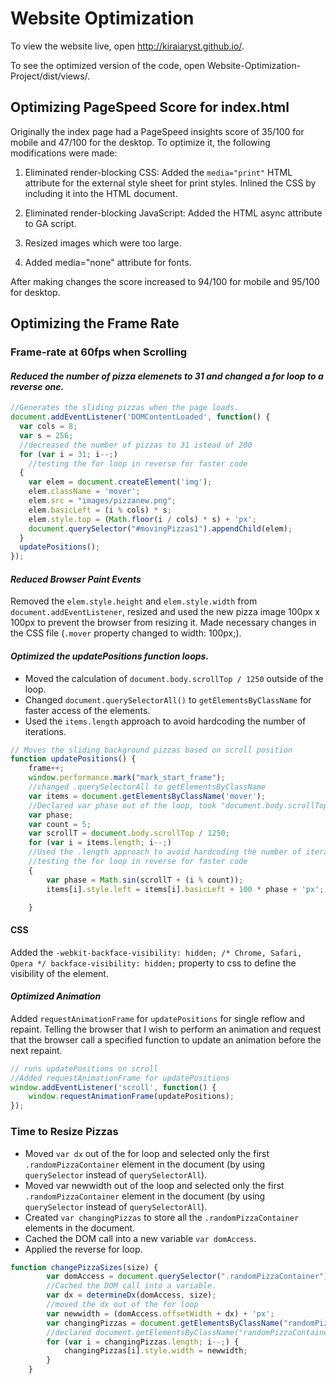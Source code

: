 # Website Optimization

To view the website live, open http://kiraiaryst.github.io/.

To see the optimized version of the code, open Website-Optimization-Project/dist/views/.

## Optimizing PageSpeed Score for index.html

Originally the index page had a PageSpeed insights score of 35/100 for mobile and 47/100 for the desktop. To optimize it, the following modifications were made:

1. Eliminated render-blocking CSS:
Added the `media="print"` HTML attribute for the external style sheet for print styles.
Inlined the CSS by including it into the HTML document.

2. Eliminated render-blocking JavaScript:
Added the HTML async attribute to GA script.

3. Resized images which were too large.

4. Added media="none" attribute for fonts.

After making changes the score increased to 94/100 for mobile and 95/100 for desktop.

## Optimizing the Frame Rate

### Frame-rate at 60fps when Scrolling

#### *Reduced the number of pizza elemenets to 31 and changed a for loop to a reverse one.*

```js
//Generates the sliding pizzas when the page loads.
document.addEventListener('DOMContentLoaded', function() {
  var cols = 8;
  var s = 256;
  //decreased the number of pizzas to 31 istead of 200
  for (var i = 31; i--;)
    //testing the for loop in reverse for faster code
  {
    var elem = document.createElement('img');
    elem.className = 'mover';
    elem.src = "images/pizzanew.png";
    elem.basicLeft = (i % cols) * s;
    elem.style.top = (Math.floor(i / cols) * s) + 'px';
    document.querySelector("#movingPizzas1").appendChild(elem);
  }
  updatePositions();
});
```

#### *Reduced Browser Paint Events*
Removed the `elem.style.height` and `elem.style.width` from `document.addEventListener`, resized and used the new pizza image 100px x 100px to prevent the browser from resizing it. 
Made necessary changes in the CSS file (`.mover` property changed to width: 100px;).


#### *Optimized the updatePositions function loops.*

 * Moved the calculation of `document.body.scrollTop / 1250` outside of the loop.
 * Changed `document.querySelectorAll()` to `getElementsByClassName` for faster access of the elements.
 * Used the `items.length` approach to avoid hardcoding the number of iterations.

```js
// Moves the sliding background pizzas based on scroll position
function updatePositions() {
    frame++;
    window.performance.mark("mark_start_frame");
    //changed .querySelectorAll to getElementsByClassName
    var items = document.getElementsByClassName('mover');
    //Declared var phase out of the loop, took "document.body.scrollTop / 1250" to a separate variable.
    var phase;
    var count = 5;
    var scrollT = document.body.scrollTop / 1250;
    for (var i = items.length; i--;)
    //Used the .length approach to avoid hardcoding the number of iterations.
    //testing the for loop in reverse for faster code 
    {
        var phase = Math.sin(scrollT + (i % count));
        items[i].style.left = items[i].basicLeft + 100 * phase + 'px';

    }
```

#### CSS
Added the `-webkit-backface-visibility: hidden; /* Chrome, Safari, Opera */
backface-visibility: hidden;` property to css to define the visibility of the element.

#### *Optimized Animation*
Added `requestAnimationFrame` for `updatePositions` for single reflow and repaint.
Telling the browser that I wish to perform an animation and request that the browser call a specified function to update an animation before the next repaint.

```js
// runs updatePositions on scroll
//Added requestAnimationFrame for updatePositions
window.addEventListener('scroll', function() {
    window.requestAnimationFrame(updatePositions);
});
```

### Time to Resize Pizzas

* Moved `var dx` out of the for loop and selected only the first `.randomPizzaContainer` element in the document (by using `querySelector` instead of `querySelectorAll`).
* Moved var newwidth out of the loop and selected only the first `.randomPizzaContainer` element in the document (by using `querySelector` instead of `querySelectorAll`).
* Created `var changingPizzas` to store all the `.randomPizzaContainer` elements in the document.
* Cached the DOM call into a new variable `var domAccess`.
* Applied the reverse for loop.

```js
function changePizzaSizes(size) {
        var domAccess = document.querySelector(".randomPizzaContainer");
        //Cached the DOM call into a variable.
        var dx = determineDx(domAccess, size);
        //moved the dx out of the for loop
        var newwidth = (domAccess.offsetWidth + dx) + 'px';
        var changingPizzas = document.getElementsByClassName("randomPizzaContainer");
        //declared document.getElementsByClassName("randomPizzaContainer") in a separate variable
        for (var i = changingPizzas.length; i--;) {
            changingPizzas[i].style.width = newwidth;
        }
    }
```
